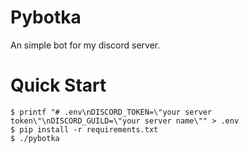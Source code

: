 # Pybotka

An simple bot for my discord server.

# Quick Start

```console
$ printf "# .env\nDISCORD_TOKEN=\"your server token\"\nDISCORD_GUILD=\"your server name\"" > .env
$ pip install -r requirements.txt
$ ./pybotka
```
